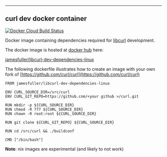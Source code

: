 ------------------------------------------------------
curl dev docker container
------------------------------------------------------

[![Docker Cloud Build Status](https://img.shields.io/docker/cloud/build/jamesfuller/libcurl-dev-dependencies-linux.svg)](https://cloud.docker.com/repository/docker/jamesfuller/libcurl-dev-dependencies-linux/builds)

Docker image containing dependencies required for [libcurl](https://curl.haxx.se) development.

The docker image is hosted at [docker hub](https://hub.docker.com) here:

[jamesfuller/libcurl-dev-dependencies-linux](https://cloud.docker.com/repository/docker/jamesfuller/libcurl-dev-dependencies-linux)


The following dockerfile illustrates how to create an image with your own fork of [https://github.com/curl/curl](https://github.com/curl/curl)

```
FROM jamesfuller/libcurl-dev-dependencies-linux

ENV CURL_SOURCE_DIR=/src/curl
ENV CURL_GIT_REPO=https://github.com/<your github >/curl.git

RUN mkdir -p ${CURL_SOURCE_DIR}
RUN chmod -R 777 ${CURL_SOURCE_DIR}
RUN chown -R root:root ${CURL_SOURCE_DIR}

RUN git clone ${CURL_GIT_REPO} ${CURL_SOURCE_DIR}

RUN cd /src/curl && ./buildconf

CMD ["/bin/bash"]
```


**Note**: nix images are experimental (and likely to not work)
